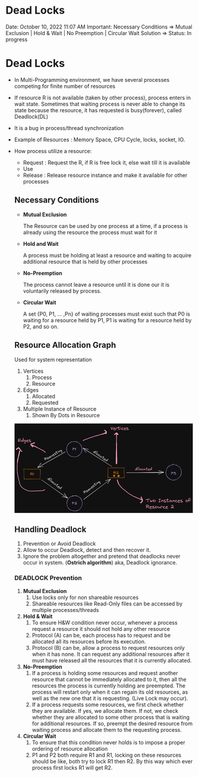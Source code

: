 # Dead Locks

Date: October 10, 2022 11:07 AM
Important: Necessary Conditions ⇒ Mutual Exclusion | Hold & Wait | No Preemption | Circular Wait
Solution ⇒ 
Status: In progress

# Dead Locks

- In Multi-Programming environment, we have several processes competing for finite number of resources
- If resource R is not available (taken by other process), process enters in wait state. Sometimes that waiting process is never able to change its state because the resource, it has requested is busy(forever), called Deadlock(DL)
- It is a bug in process/thread synchronization
- Example of Resources : Memory Space, CPU Cycle, locks, socket, IO.
- How process utilize a resource:
    - Request : Request the R, if R is free lock it, else wait till it is available
    - Use
    - Release : Release resource instance and make it available for other processes
    
    ## Necessary Conditions
    
    - **Mutual Exclusion**
        
        The Resource can be used by one process at a time, if a process is already using the resource the process must wait for it
        
    - **Hold and Wait**
        
        A process must be holding at least a resource and waiting to acquire additional resource that is held by other processes
        
    - **No-Preemption**
        
        The process cannot leave a resource until it is done our it is voluntarily released by process.
        
    - **Circular Wait**
        
        A set {P0, P1, ... ,Pn} of waiting processes must exist such that P0 is waiting for a resource held by P1, P1 is waiting for a resource held by P2, and so on.
        
    
    ## Resource Allocation Graph
    
    Used for system representation
    
    1. Vertices 
        1. Process
        2. Resource
    2. Edges
        1. Allocated
        2. Requested
    3. Multiple Instance of Resource
        1. Shown By Dots in Resource
    
    ![Untitled](Dead%20Locks%204ba0e537b5314591b6bb8635deb22207/Untitled.png)
    
    ## Handling Deadlock
    
    1. Prevention or Avoid Deadlock
    2. Allow to occur Deadlock, detect and then recover it.
    3. Ignore the problem altogether and pretend that deadlocks never occur in system. (**Ostrich algorithm**) aka, Deadlock ignorance.
    
    ### DEADLOCK Prevention
    
    1. **Mutual Exclusion**
        1. Use locks only for non shareable resources
        2. Shareable resources like Read-Only files can be accessed by multiple processes/threads
    2. **Hold & Wait**
        1. To ensure H&W condition never occur, whenever a process request a resource it should not hold any other resource
        2. Protocol (A) can be, each process has to request and be allocated all its resources before its execution.
        3.  Protocol (B) can be, allow a process to request resources only when it has none. It can request any additional resources after it must have released all the resources that it is currently allocated.
    3. **No-Preemption**
        1. If a process is holding some resources and request another resource that cannot be immediately allocated to it, then all the resources the process is currently holding are preempted. The process will restart only when it can regain its old resources, as well as the new one that it is requesting. (Live Lock may occur).
        2. If a process requests some resources, we first check whether they are available. If yes, we allocate them. If not, we check whether they are allocated to some other process that is waiting for additional resources. If so, preempt the desired resource from waiting process and allocate them to the requesting process.
    4. **Circular Wait**
        1. To ensure that this condition never holds is to impose a proper ordering of resource allocation
        2. P1 and P2 both require R1 and R1, locking on these resources should be like, both try to lock R1 then R2. By this way which ever process first locks R1 will get R2.